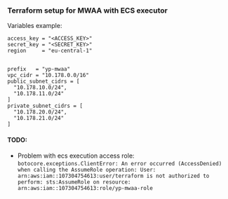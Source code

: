 ### Terraform setup for MWAA with ECS executor

Variables example:
```
access_key = "<ACCESS_KEY>"
secret_key = "<SECRET_KEY>"
region     = "eu-central-1"


prefix   = "yp-mwaa"
vpc_cidr = "10.178.0.0/16"
public_subnet_cidrs = [
  "10.178.10.0/24",
  "10.178.11.0/24"
]
private_subnet_cidrs = [
  "10.178.20.0/24",
  "10.178.21.0/24"
]
```

#### TODO:
- Problem with ecs execution access role:  
```botocore.exceptions.ClientError: An error occurred (AccessDenied) when calling the AssumeRole operation: User: arn:aws:iam::107304754613:user/terraform is not authorized to perform: sts:AssumeRole on resource: arn:aws:iam::107304754613:role/yp-mwaa-role```